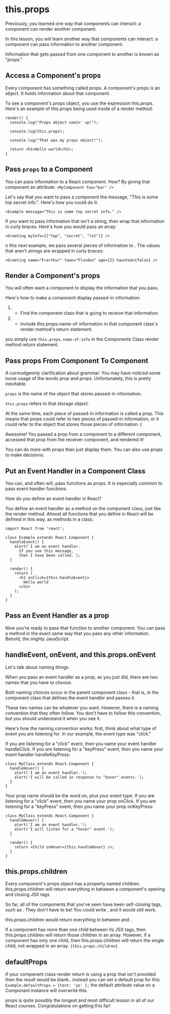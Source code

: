# this.props

Previously, you learned one way that components can interact: a component can render another component.

In this lesson, you will learn another way that components can interact: a component can pass information to another component.

Information that gets passed from one component to another is known as "props."

## Access a Component's props
Every component has something called props.
A component's props is an object. It holds information about that component.

To see a component's props object, you use the expression this.props. Here's an example of this.props being used inside of a render method:
```
render() {
  console.log("Props object comin' up!");

  console.log(this.props);

  console.log("That was my props object!");

  return <h1>Hello world</h1>;
}
```

## Pass `props` to a Component
You can pass information to a React component.
How? By giving that component an attribute:
`<MyComponent foo="bar" />`

Let's say that you want to pass a component the message, "This is some top secret info.". Here's how you could do it:

`<Example message="This is some top secret info." />`

If you want to pass information that isn't a string, then wrap that information in curly braces. Here's how you would pass an array:

`<Greeting myInfo={["top", "secret", "lol"]} />`

n this next example, we pass several pieces of information to <Greeting />. The values that aren't strings are wrapped in curly braces:

`<Greeting name="Frarthur" town="Flundon" age={2} haunted={false} />`

## Render a Component's props
You will often want a component to display the information that you pass.

Here's how to make a component display passed-in information:
1. - Find the component class that is going to receive that information.
2. - Include this.props.name-of-information in that component class's render method's return statement.

you simply use `this.props.name-of-info` in the Components Class render method return statement.

## Pass props From Component To Component
A curmudgeonly clarification about grammar:
You may have noticed some loose usage of the words prop and props. Unfortunately, this is pretty inevitable.

`props` is the name of the object that stores passed-in information.

`this.props` refers to that storage object.

At the same time, each piece of passed-in information is called a prop.
This means that props could refer to two pieces of passed-in information, or it could refer to the object that stores those pieces of information :(

Awesome! You passed a prop from a component to a different component, accessed that prop from the receiver component, and rendered it!

You can do more with props than just display them. You can also use props to make decisions.

## Put an Event Handler in a Component Class
You can, and often will, pass functions as props. It is especially common to pass event handler functions.

How do you define an event handler in React?

You define an event handler as a method on the component class, just like the render method. Almost all functions that you define in React will be defined in this way, as methods in a class.

```
import React from 'react';

class Example extends React.Component {
  handleEvent() {
    alert(`I am an event handler.
      If you see this message,
      then I have been called.`);
  }

  render() {
    return (
      <h1 onClick={this.handleEvent}>
        Hello world
      </h1>
    );
  }
}
```

## Pass an Event Handler as a prop
Now you're ready to pass that function to another component.
You can pass a method in the exact same way that you pass any other information. Behold, the mighty JavaScript.

## handleEvent, onEvent, and this.props.onEvent
Let's talk about naming things.

When you pass an event handler as a prop, as you just did, there are two names that you have to choose.

Both naming choices occur in the parent component class - that is, in the component class that defines the event handler and passes it.

These two names can be whatever you want. However, there is a naming convention that they often follow. You don't have to follow this convention, but you should understand it when you see it.

Here's how the naming convention works: first, think about what type of event you are listening for. In our example, the event type was "click."

If you are listening for a "click" event, then you name your event handler handleClick. If you are listening for a "keyPress" event, then you name your event handler handleKeyPress:
```
class MyClass extends React.Component {
  handleHover() {
    alert('I am an event handler.');
    alert('I will be called in response to "hover" events.');
  }
}
```
Your prop name should be the word on, plus your event type. If you are listening for a "click" event, then you name your prop onClick. If you are listening for a "keyPress" event, then you name your prop onKeyPress:
```
class MyClass extends React.Component {
  handleHover() {
    alert('I am an event handler.');
    alert('I will listen for a "hover" event.');
  }

  render() {
    return <Child onHover={this.handleHover} />;
  }
}
```

## this.props.children
Every component's props object has a property named children.
this.props.children will return everything in between a component's opening and closing JSX tags.

So far, all of the components that you've seen have been self-closing tags, such as <MyComponentClass />. They don't have to be! You could write <MyComponentClass></MyComponentClass>, and it would still work.

this.props.children would return everything in between <MyComponentClass> and </MyComponentClass>.

If a component has more than one child between its JSX tags, then this.props.children will return those children in an array. However, if a component has only one child, then this.props.children will return the single child, not wrapped in an array.
`{this.props.children}`

## defaultProps
if your component class render return is using a prop that isn't provided then the result would be blank.. instead you can set a default prop for this. 
`Example.defaultProps = {text: 'yo' };`
the default attribute value on a Componant instance will overwrite this.

props is quite possibly the longest and most difficult lesson in all of our React courses. Congratulations on getting this far!

